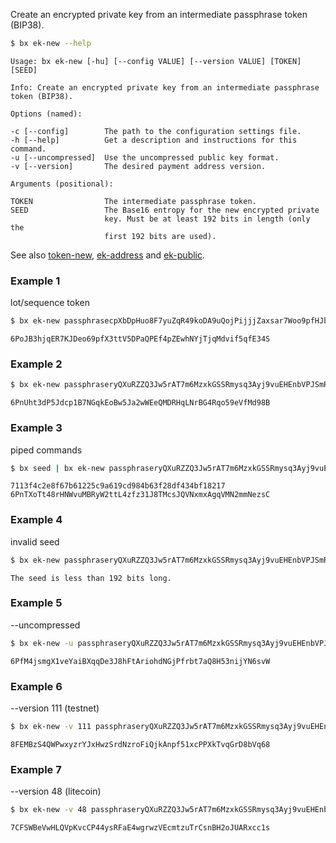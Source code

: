 Create an encrypted private key from an intermediate passphrase token (BIP38).
```sh
$ bx ek-new --help
```
```
Usage: bx ek-new [-hu] [--config VALUE] [--version VALUE] [TOKEN] [SEED] 

Info: Create an encrypted private key from an intermediate passphrase    
token (BIP38).                                                           

Options (named):

-c [--config]        The path to the configuration settings file.        
-h [--help]          Get a description and instructions for this command.
-u [--uncompressed]  Use the uncompressed public key format.             
-v [--version]       The desired payment address version.                

Arguments (positional):

TOKEN                The intermediate passphrase token.                  
SEED                 The Base16 entropy for the new encrypted private    
                     key. Must be at least 192 bits in length (only the  
                     first 192 bits are used).
```
See also [token-new](bx-token-new), [ek-address](bx-ek-address) and [ek-public](bx-ek-public).
### Example 1
lot/sequence token
```sh
$ bx ek-new passphrasecpXbDpHuo8F7yuZqR49koDA9uQojPijjjZaxsar7Woo9pfHJbeWF3VMU9EPBqJ baadf00dbaadf00dbaadf00dbaadf00dbaadf00dbaadf00d
```
```
6PoJB3hjqER7KJDeo69pfX3ttV5DPaQPEf4pZEwhNYjTjqMdvif5qfE34S
```
### Example 2
```sh
$ bx ek-new passphraseryQXuRZZQ3Jw5rAT7m6MzxkGSSRmysq3Ayj9vuEHEnbVPJSmRQ2xYFKDKjGYrq baadf00dbaadf00dbaadf00dbaadf00dbaadf00dbaadf00d
```
```
6PnUht3dP5Jdcp1B7NGqkEoBw5Ja2wWEeQMDRHqLNrBG4Rqo59eVfMd98B
```
### Example 3
piped commands
```sh
$ bx seed | bx ek-new passphraseryQXuRZZQ3Jw5rAT7m6MzxkGSSRmysq3Ayj9vuEHEnbVPJSmRQ2xYFKDKjGYrq
```
```
7113f4c2e8f67b61225c9a619cd984b63f28df434bf18217
6PnTXoTt48rHNWvuMBRyW2ttL4zfz31J8TMcsJQVNxmxAgqVMN2mmNezsC
```
### Example 4
invalid seed
```sh
$ bx ek-new passphraseryQXuRZZQ3Jw5rAT7m6MzxkGSSRmysq3Ayj9vuEHEnbVPJSmRQ2xYFKDKjGYrq baadf00dbaadf00dbaadf00dbaadf00d
```
```
The seed is less than 192 bits long.
```
### Example 5
--uncompressed
```sh
$ bx ek-new -u passphraseryQXuRZZQ3Jw5rAT7m6MzxkGSSRmysq3Ayj9vuEHEnbVPJSmRQ2xYFKDKjGYrq baadf00dbaadf00dbaadf00dbaadf00dbaadf00dbaadf00d
```
```
6PfM4jsmgX1veYaiBXqqDe3J8hFtAriohdNGjPfrbt7aQ8H53nijYN6svW
```
### Example 6
--version 111 (testnet)
```sh
$ bx ek-new -v 111 passphraseryQXuRZZQ3Jw5rAT7m6MzxkGSSRmysq3Ayj9vuEHEnbVPJSmRQ2xYFKDKjGYrq baadf00dbaadf00dbaadf00dbaadf00dbaadf00dbaadf00d
```
```
8FEMBzS4QWPwxyzrYJxHwzSrdNzroFiQjkAnpf51xcPPXkTvqGrD8bVq68
```
### Example 7
--version 48 (litecoin)
```sh
$ bx ek-new -v 48 passphraseryQXuRZZQ3Jw5rAT7m6MzxkGSSRmysq3Ayj9vuEHEnbVPJSmRQ2xYFKDKjGYrq baadf00dbaadf00dbaadf00dbaadf00dbaadf00dbaadf00d
```
```
7CFSWBeVwHLQVpKvcCP44ysRFaE4wgrwzVEcmtzuTrCsnBH2oJUARxcc1s
```